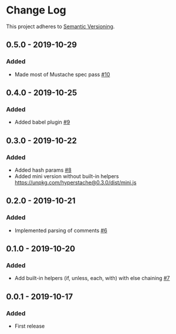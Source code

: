 # Change Log

This project adheres to [Semantic Versioning](http://semver.org/).

## 0.5.0 - 2019-10-29

### Added

- Made most of Mustache spec pass [#10](https://github.com/luwes/hyperstache/pull/10)

## 0.4.0 - 2019-10-25

### Added

- Added babel plugin [#9](https://github.com/luwes/hyperstache/pull/9)

## 0.3.0 - 2019-10-22

### Added

- Added hash params [#8](https://github.com/luwes/hyperstache/pull/8)
- Added mini version without built-in helpers
  https://unpkg.com/hyperstache@0.3.0/dist/mini.js

## 0.2.0 - 2019-10-21

### Added

- Implemented parsing of comments [#6](https://github.com/luwes/hyperstache/pull/6)

## 0.1.0 - 2019-10-20

### Added

- Add built-in helpers (if, unless, each, with) with else chaining [#7](https://github.com/luwes/hyperstache/pull/7)

## 0.0.1 - 2019-10-17

### Added

- First release
